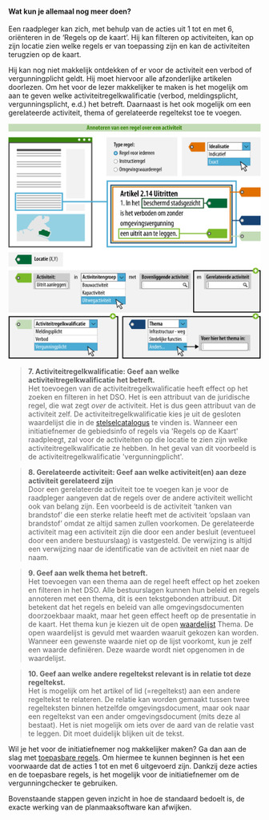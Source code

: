 ﻿#### Wat kun je allemaal nog meer doen?

Een raadpleger kan zich, met behulp van de acties uit 1 tot en met 6, oriënteren in de
‘Regels op de kaart’. Hij  kan filteren op activiteiten, kan op zijn locatie zien
welke regels er van toepassing zijn en kan de activiteiten terugzien op de kaart. 

Hij kan nog niet makkelijk ontdekken of er voor de activiteit een verbod of 
vergunningplicht geldt. Hij moet hiervoor alle afzonderlijke artikelen doorlezen. 
Om het voor de lezer makkelijker te maken is het mogelijk om aan te geven 
welke activiteitregelkwalificatie (verbod, meldingsplicht, vergunningsplicht, e.d.)
het betreft. Daarnaast is het ook mogelijk om een gerelateerde activiteit, thema of
gerelateerde regeltekst toe te voegen.

![](media/7104RegelActiviteitRijk.png)

>   **7. Activiteitregelkwalificatie: Geef aan welke activiteitregelkwalificatie het betreft.**  
>   Het toevoegen van de activiteitregelkwalificatie heeft effect op het zoeken en filteren in het DSO. 
>   Het is een attribuut van de juridische regel, die wat zegt *over* de activiteit. Het is 
>   dus geen attribuut van de activiteit zelf. De activiteitregelkwalificatie kies je uit de 
>   gesloten waardelijst die in de [stelselcatalogus](https://stelselcatalogus.omgevingswet.overheid.nl/waardelijstenpagina) 
>   te vinden is. Wanneer een initiatiefnemer de gebiedsinfo of regels via 'Regels op de Kaart' raadpleegt, 
>   zal voor de activiteiten op die locatie te zien zijn welke activiteitregelkwalificatie ze hebben. 
>   In het geval van dit voorbeeld is de activiteitregelkwalificatie 'vergunningplicht'. 

>   **8. Gerelateerde activiteit: Geef aan welke activiteit(en) aan deze activiteit gerelateerd zijn**  
>   Door een gerelateerde activiteit toe te voegen kan je voor de raadpleger aangeven dat de regels 
>   over de andere activiteit wellicht ook van belang zijn.
>   Een voorbeeld is de activiteit ‘tanken van brandstof’ die een sterke relatie heeft met de activiteit 
>   ‘opslaan van brandstof’ omdat ze altijd samen zullen voorkomen. De gerelateerde activiteit mag een
>   activiteit zijn die door een ander besluit (eventueel door een andere bestuurslaag) is vastgesteld.
>   De verwijzing is altijd een verwijzing naar de identificatie van de activiteit en niet naar de naam. 

>   **9. Geef aan welk thema het betreft.**  
>   Het toevoegen van een thema aan de regel heeft effect op het zoeken en
>   filteren in het DSO. Alle bestuurslagen kunnen hun beleid en regels
>   annoteren met een thema, dit is een tekstgebonden attribuut. Dit betekent
>   dat het regels en beleid van alle omgevingsdocumenten doorzoekbaar maakt,
>   maar het geen effect heeft op de presentatie in de kaart. Het thema kun je
>   kiezen uit de open
>   [waardelijst](https://stelselcatalogus.omgevingswet.overheid.nl/waardelijstenpagina)
>   Thema. De open waardelijst is gevuld met waarden waaruit gekozen kan worden.
>   Wanneer een gewenste waarde niet op de lijst voorkomt, kun je zelf een
>   waarde definiëren. Deze waarde wordt niet opgenomen in de waardelijst.

>   **10. Geef aan welke andere regeltekst relevant is in relatie tot deze
>   regeltekst.**  
>   Het is mogelijk om het artikel of lid (=regeltekst) aan een andere
>   regeltekst te relateren. De relatie kan worden gemaakt tussen twee
>   regelteksten binnen hetzelfde omgevingsdocument, maar ook naar een
>   regeltekst van een ander omgevingsdocument (mits deze al bestaat). Het is
>   niet mogelijk om iets over de aard van de relatie vast te leggen. Dit moet
>   duidelijk blijken uit de tekst.

Wil je het voor de initiatiefnemer nog makkelijker maken? Ga dan aan de slag met
[toepasbare regels](https://wegwijzerstoptpod.nl/hoe-maak-ik-een-regel-over-een-activiteit/activiteit-en-toepasbare-regels). 
Om hiermee te kunnen beginnen is het een voorwaarde dat de 
acties 1 tot en met 6 uitgevoerd zijn. Dankzij deze acties en de toepasbare regels,
is het mogelijk voor de initiatiefnemer om de vergunningchecker te gebruiken. 

Bovenstaande stappen geven inzicht in hoe de standaard bedoelt is, de exacte 
werking van de planmaaksoftware kan afwijken.